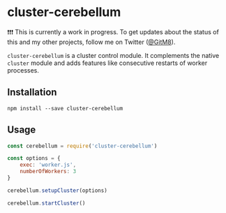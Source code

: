 # cluster-cerebellum

:exclamation::exclamation::exclamation: This is currently a work in progress. To get updates about the status of this and my other projects, follow me on Twitter ([@GitM8](https://twitter.com/gitm8)).

`cluster-cerebellum` is a cluster control module. It complements the native `cluster` module and adds features like consecutive restarts of worker processes.




## Installation
```shell
npm install --save cluster-cerebellum
```

## Usage

```javascript
const cerebellum = require('cluster-cerebellum')

const options = {
	exec: 'worker.js',
	numberOfWorkers: 3
}

cerebellum.setupCluster(options)

cerebellum.startCluster()

```



